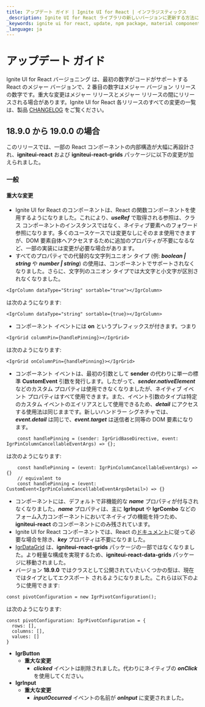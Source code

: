 ```yaml
---
title: アップデート ガイド | Ignite UI for React | インフラジスティックス
_description: Ignite UI for React ライブラリの新しいバージョンに更新する方法については、この記事をご覧ください。
_keywords: ignite ui for react, update, npm package, material components, アップデート, npm パッケージ, マテリアル コンポーネント
_language: ja
---
```


# アップデート ガイド
Ignite UI for React バージョニング は、最初の数字がコードがサポートする React のメジャー バージョンで、2 番目の数字はメジャー バージョン リリースの数字です。重大な変更はメジャー リリースとメジャー リリースの間にリリースされる場合があります。Ignite UI for React 各リリースのすべての変更の一覧は、製品 [CHANGELOG](./general-changelog-dv-react.md) をご覧ください。


## 18.9.0 から 19.0.0 の場合
このリリースでは、一部の React コンポーネントの内部構造が大幅に再設計され、**igniteui-react** および **igniteui-react-grids** パッケージに以下の変更が加えられました。

### 一般
#### 重大な変更

- Ignite UI for React のコンポーネントは、React の関数コンポーネントを使用するようになりました。これにより、***useRef*** で取得される参照は、クラス コンポーネントのインスタンスではなく、ネイティブ要素へのフォワード参照になります。多くのユースケースでは変更なしにそのまま使用できますが、DOM 要素自体へアクセスするために追加のプロパティが不要になるなど、一部の実装には変更が必要な場合があります。
- すべてのプロパティでの代替的な文字列ユニオン タイプ (例: ***boolean | string*** や ***number | string***) の使用は、コンポーネントでサポートされなくなりました。さらに、文字列のユニオン タイプでは大文字と小文字が区別されなくなりました。

```tsx
<IgrColumn dataType="String" sortable="true"></IgrColumn>
```

は次のようになります:

```tsx
<IgrColumn dataType="string" sortable={true}></IgrColumn>
```
- コンポーネント イベントには **on** というプレフィックスが付きます。つまり

```tsx
<IgrGrid columnPin={handlePinning}></IgrGrid>
```

は次のようになります:

```tsx
<IgrGrid onColumnPin={handlePinning}></IgrGrid>
```

- コンポーネント イベントは、最初の引数として **sender** の代わりに単一の標準 **CustomEvent** 引数を発行します。したがって、***sender.nativeElement*** などのカスタム プロパティは使用できなくなりましたが、ネイティブ イベント プロパティはすべて使用できます。また、イベント引数のタイプは特定のカスタム イベントのエイリアスとして使用できるため、***detail*** にアクセスする使用法は同じままです。新しいハンドラー シグネチャでは、***event.detail*** は同じで、***event.target*** は送信者と同等の DOM 要素になります。

```tsx
    const handlePinning = (sender: IgrGridBaseDirective, event: IgrPinColumnCancellableEventArgs) => {};
```

は次のようになります:

```tsx
    const handlePinning = (event: IgrPinColumnCancellableEventArgs) => {}
    // equivalent to
    const handlePinning = (event: CustomEvent<IgrPinColumnCancellableEventArgsDetail>) => {}
```
- コンポーネントには、デフォルトで非機能的な ***name*** プロパティが付与されなくなりました。***name*** プロパティは、主に **IgrInput** や **IgrCombo** などのフォーム入力コンポーネントにおいてネイティブの機能を持つため、**igniteui-react** のコンポーネントにのみ残されています。
- Ignite UI for React コンポーネントでは、React の[ドキュメント](https://react.dev/learn/rendering-lists#keeping-list-items-in-order-with-key)に従って必要な場合を除き、***key*** プロパティは不要になりました。
- [IgrDataGrid](./grids/data-grid/overview.md) は、**igniteui-react-grids** パッケージの一部ではなくなりました。より軽量な構成を実現するため、**igniteui-react-data-grids** パッケージに移動されました。
- バージョン **18.9.0** ではクラスとして公開されていたいくつかの型は、現在ではタイプとしてエクスポート されるようになりました。これらは以下のように使用できます:

```tsx
const pivotConfiguration = new IgrPivotConfiguration();
```

は次のようになります:

```tsx
const pivotConfiguration: IgrPivotConfiguration = {
  rows: [],
  columns: [],
  values: []
}
```

- **IgrButton**
  - **重大な変更**
    - ***clicked*** イベントは削除されました。代わりにネイティブの ***onClick*** を使用してください。
- **IgrInput**
  - **重大な変更**
    - ***inputOccurred*** イベントの名前が ***onInput*** に変更されました。